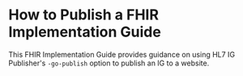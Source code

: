 # How to Publish a FHIR Implementation Guide

This FHIR Implementation Guide provides guidance on using HL7 IG Publisher's `-go-publish` option to publish an IG to a website.
